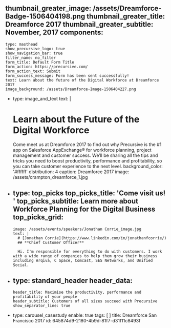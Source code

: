thumbnail_greater_image: /assets/Dreamforce-Badge-1506404198.png
thumbnail_greater_title: Dreamforce 2017
thumbnail_greater_subtitle: November, 2017
components:
  - 
    type: masthead
    show_precursive_logo: true
    show_navigation_bar: true
    filter_name: no_filter
    form_title: Default Form Title
    form_action: https://precursive.com/
    form_action_text: Submit
    form_success_message: Form has been sent successfully!
    text: Learn about the future of the Digital Workforce at Dreamforce 2017
    image_background: /assets/Dreamforce-Image-1506404227.png
  - 
    type: image_and_text
    text: |
      # Learn about the Future of the Digital Workforce
      
      Come meet us at Dreamforce 2017 to find out why Precursive is the #1 app on Salesforce AppExchange® for workforce planning, project management and customer success.
      We’ll be sharing all the tips and tricks you need to boost productivity, performance and profitability, so you can take customer experience to the next level.
    background_color: '#ffffff'
    distribution: 4
    caption: Dreamforce 2017
    image: /assets/crampton_dreamforce_1.jpg
  - 
    type: top_picks
    top_picks_title: 'Come visit us! '
    top_picks_subtitle: Learn more about Workforce Planning for the Digital Business
    top_picks_grid:
      - 
        image: /assets/events/speakers/Jonathan Corrie_image.jpg
        text: |
          # [Jonathan Corrie](https://www.linkedin.com/in/jonathanfcorrie/)
          ## **Chief Customer Officer**
          
          Hi. I'm responsible for everything to do with customers. I work with a wide range of companies to help them grow their business including Arqiva, C Space, Comcast, SES Networks, and Unified Social.
  - 
    type: standard_header
    header_data:
      - 
        header_title: Maximise the productivity, performance and profitability of your people
        header_subtitle: Customers of all sizes succeed with Precursive
        show_separator_line: true
  - 
    type: carousel_casestudy
    enable: true
tags: [ ]
title: Dreamforce San Francisco 2017
id: 645874d9-2180-4b9d-81f7-d31f11c8493f
